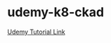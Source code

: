 # udemy-k8-ckad
[Udemy Tutorial Link](https://www.udemy.com/course/certified-kubernetes-application-developer/learn/lecture/12299408#content)
